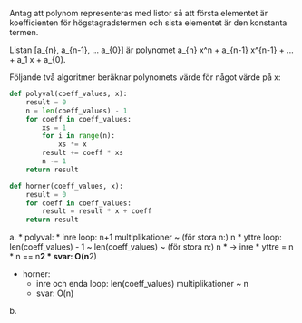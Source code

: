 Antag att polynom representeras med listor så att första elementet är koefficienten för högstagradstermen och sista elementet är den konstanta termen.

Listan [a_{n}, a_{n-1}, ... a_{0}] är polynomet a_{n} x^n + a_{n-1} x^{n-1} + ... + a_1 x + a_{0}.

Följande två algoritmer beräknar polynomets värde för något värde på x:

```python
def polyval(coeff_values, x):
    result = 0
    n = len(coeff_values) - 1
    for coeff in coeff_values:
        xs = 1
        for i in range(n):
            xs *= x
        result += coeff * xs
        n -= 1
    return result

def horner(coeff_values, x):
    result = 0
    for coeff in coeff_values:
        result = result * x + coeff
    return result
```

a. * polyval:
        * inre loop: n+1 multiplikationer ~ (för stora n:) n
        * yttre loop: len(coeff\_values) - 1 ~ len(coeff\_values) ~ (för stora n:) n
        * -> inre * yttre = n * n == n**2
        * svar: O(n**2)
   * horner: 
        * inre och enda loop: len(coeff_values) multiplikationer ~ n
        * svar: O(n)

b. 

